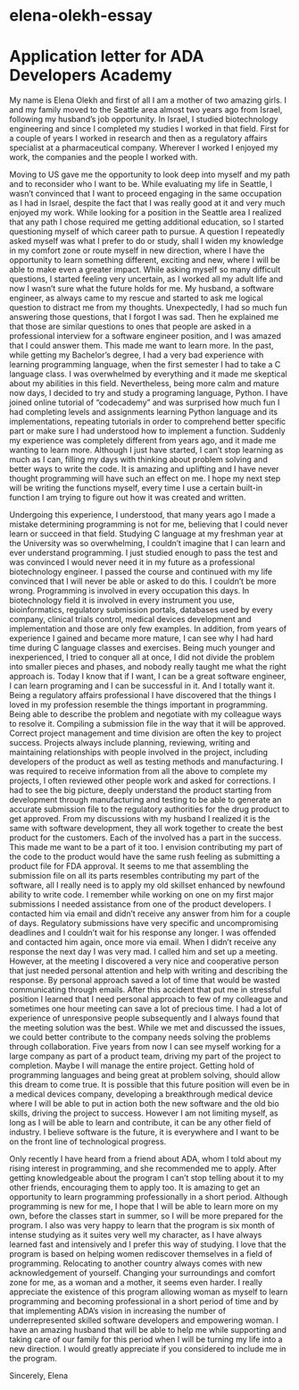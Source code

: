 # elena-olekh-essay
# **Application letter for ADA Developers Academy**

My name is Elena Olekh and first of all I am a mother of two amazing girls. I and my family moved to the Seattle area almost two years ago from Israel, following my husband’s job opportunity. In Israel, I studied biotechnology engineering and since I completed my studies I worked in that field. First for a couple of years I worked in research and then as a regulatory affairs specialist at a pharmaceutical company. Wherever I worked I enjoyed my work, the companies and the people I worked with.

Moving to US gave me the opportunity to look deep into myself and my path and to reconsider who I want to be.
While evaluating my life in Seattle, I wasn’t convinced that I want to proceed engaging in the same occupation as I had in Israel, despite the fact that I was really good at it and very much enjoyed my work.
While looking for a position in the Seattle area I realized that any path I chose required me getting additional education, so I started questioning myself of which career path to pursue. A question I repeatedly asked myself was what I prefer to do or study, shall I widen my knowledge in my comfort zone or route myself in new direction, where I have the opportunity to learn something different, exciting and new, where I will be able to make even a greater impact. 
While asking myself so many difficult questions, I started feeling very uncertain, as I worked all my adult life and now I wasn’t sure what the future holds for me. My husband, a software engineer, as always came to my rescue and started to ask me logical question to distract me from my thoughts. Unexpectedly, I had so much fun answering those questions, that I forgot I was sad. Then he explained me that those are similar questions to ones that people are asked in a professional interview for a software engineer position, and I was amazed that I could answer them. This made me want to learn more. In the past, while getting my Bachelor’s degree, I had a very bad experience with learning programming language, when the first semester I had to take a C language class. I was overwhelmed by everything and it made me skeptical about my abilities in this field. Nevertheless, being more calm and mature now days, I decided to try and study a programing language, Python. I have joined online tutorial of “codecademy” and was surprised how much fun I had completing levels and assignments learning Python language and its implementations, repeating tutorials in order to comprehend better specific part or make sure I had understood how to implement a function.  Suddenly my experience was completely different from years ago, and it made me wanting to learn more. Although I just have started, I can’t stop learning as much as I can, filling my days with thinking about problem solving and better ways to write the code. It is amazing and uplifting and I have never thought programming will have such an effect on me. I hope my next step will be writing the functions myself, every time I use a certain built-in function I am trying to figure out how it was created and written.

Undergoing this experience, I understood, that many years ago I made a mistake determining programming is not for me, believing that I could never learn or succeed in that field. Studying C language at my freshman year at the University was so overwhelming, I couldn’t imagine that I can learn and ever understand programming. I just studied enough to pass the test and was convinced I would never need it in my future as a professional biotechnology engineer. I passed the course and continued with my life convinced that I will never be able or asked to do this. I couldn’t be more wrong. Programming is involved in every occupation this days. In biotechnology field it is involved in every instrument you use, bioinformatics, regulatory submission portals, databases used by every company, clinical trials control, medical devices development and implementation and those are only few examples.  In addition, from years of experience I gained and became more mature, I can see why I had hard time during C language classes and exercises. Being much younger and inexperienced, I tried to conquer all at once, I did not divide the problem into smaller pieces and phases, and nobody really taught me what the right approach is. Today I know that if I want, I can be a great software engineer, I can learn programing and I can be successful in it. And I totally want it. 
Being a regulatory affairs professional I have discovered that the things I loved in my profession resemble the things important in programming. Being able to describe the problem and negotiate with my colleague ways to resolve it. Compiling a submission file in the way that it will be approved. Correct project management and time division are often the key to project success. Projects always include planning, reviewing, writing and maintaining relationships with people involved in the project, including developers of the product as well as testing methods and manufacturing. I was required to receive information from all the above to complete my projects, I often reviewed other people work and asked for corrections. I had to see the big picture, deeply understand the product starting from development through manufacturing and testing to be able to generate an accurate submission file to the regulatory authorities for the drug product to get approved. 
From my discussions with my husband I realized it is the same with software development, they all work together to create the best product for the customers. Each of the involved has a part in the success. This made me want to be a part of it too. I envision contributing my part of the code to the product would have the same rush feeling as submitting a product file for FDA approval. It seems to me that assembling the submission file on all its parts resembles contributing my part of the software, all I really need is to apply my old skillset enhanced by newfound ability to write code. 
I remember while working on one on my first major submissions I needed assistance from one of the product developers. I contacted him via email and didn’t receive any answer from him for a couple of days. Regulatory submissions have very specific and uncompromising deadlines and I couldn’t wait for his response any longer. I was offended and contacted him again, once more via email. When I didn’t receive any response the next day I was very mad. I called him and set up a meeting. However, at the meeting I discovered a very nice and cooperative person that just needed personal attention and help with writing and describing the response. By personal approach saved a lot of time that would be wasted communicating through emails. After this accident that put me in stressful position I learned that I need personal approach to few of my colleague and sometimes one hour meeting can save a lot of precious time. I had a lot of experience of unresponsive people subsequently and I always found that the meeting solution was the best. While we met and discussed the issues, we could better contribute to the company needs solving the problems through collaboration.
Five years from now I can see myself working for a large company as part of a product team, driving my part of the project to completion. Maybe I will manage the entire project. Getting hold of programming languages and being great at problem solving, should allow this dream to come true. It is possible that this future position will even be in a medical devices company, developing a breakthrough medical device where I will be able to put in action both the new software and the old bio skills, driving the project to success. However I am not limiting myself, as long as I will be able to learn and contribute, it can be any other field of industry. I believe software is the future, it is everywhere and I want to be on the front line of technological progress. 

Only recently I have heard from a friend about ADA, whom I told about my rising interest in programming, and she recommended me to apply. After getting knowledgeable about the program I can’t stop telling about it to my other friends, encouraging them to apply too. It is amazing to get an opportunity to learn programming professionally in a short period. Although programming is new for me, I hope that I will be able to learn more on my own, before the classes start in summer, so I will be more prepared for the program. I also was very happy to learn that the program is six month of intense studying as it suites very well my character, as I have always learned fast and intensively and I prefer this way of studying. I love that the program is based on helping women rediscover themselves in a field of programming. Relocating to another country always comes with new acknowledgement of yourself. Changing your surroundings and comfort zone for me, as a woman and a mother, it seems even harder. I really appreciate the existence of this program allowing woman as myself to learn programming and becoming professional in a short period of time and by that implementing ADA’s vision in increasing the number of underrepresented skilled software developers and empowering woman. 
I have an amazing husband that will be able to help me while supporting and taking care of our family for this period when I will be turning my life into a new direction.
I would greatly appreciate if you considered to include me in the program. 

Sincerely,
Elena
